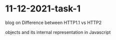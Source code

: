 # 11-12-2021-task-1

blog on Difference between HTTP1.1 vs HTTP2

 objects and its internal representation in Javascript
